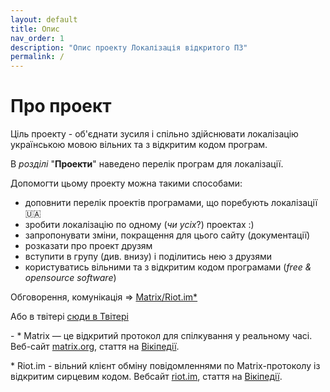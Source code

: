 ```yaml
---
layout: default
title: Опис
nav_order: 1
description: "Опис проекту Локалізація відкритого ПЗ"
permalink: /
---
```


# Про проект
Ціль проекту - об'єднати зусиля і спільно здійснювати локалізацію українською мовою вільних та з відкритим кодом програм.

В _розділі_ "**Проекти**" наведено перелік програм для локалізації.

Допомогти цьому проекту можна такими способами:

- доповнити перелік проектів програмами, що поребують локалізації 🇺🇦
- зробити локалізацію по одному (_чи усіх_?) проектах :)
- запропонувати зміни, покращення для цього сайту (документації)
- розказати про проект друзям
- вступити в групу (див. внизу) і поділитись нею з друзями
- користуватись вільними та з відкритим кодом програмами (_free & opensource software_)

Обговорення, комунікація => [Matrix/Riot.im*](https://riot.im/app/#/room/#ua-localization:matrix.org)

Або в твітері [сюди в Твітері](https://twitter.com/vasia_krbk)

\-
\* Matrix — це відкритий протокол для спілкування у реальному часі. Веб-сайт [matrix.org](https://matrix.org/), стаття на [Вікіпедії](https://uk.wikipedia.org/wiki/Matrix_(%D0%BF%D1%80%D0%BE%D1%82%D0%BE%D0%BA%D0%BE%D0%BB)).

\* Riot.im - вільний клієнт обміну повідомленнями по Matrix-протоколу із відкритим сирцевим кодом. Вебсайт [riot.im](https://riot.im), стаття на [Вікіпедії](https://uk.wikipedia.org/wiki/Riot.im).
